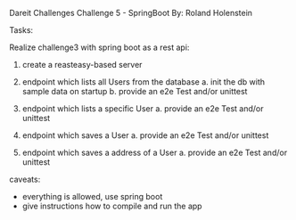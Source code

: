 Dareit Challenges
Challenge 5 - SpringBoot
By: Roland Holenstein

Tasks:

Realize challenge3 with spring boot as a rest api:

1. create a reasteasy-based server

2. endpoint which lists all Users from the database
	a. init the db with sample data on startup
	b. provide an e2e Test and/or unittest

3. endpoint which lists a specific User
	a. provide an e2e Test and/or unittest

4. endpoint which saves a User
	a. provide an e2e Test and/or unittest

5. endpoint which saves a address of a User
	a. provide an e2e Test and/or unittest


caveats:
- everything is allowed, use spring boot
- give instructions how to compile and run the app
